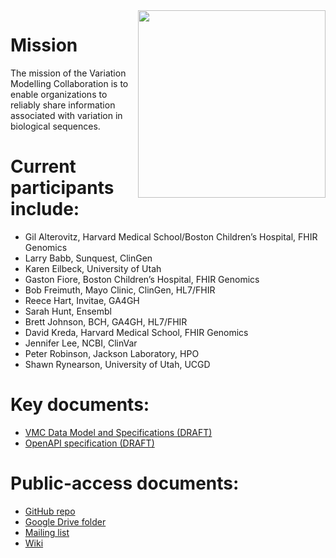 <img width="300px" align="right" src="https://github.com/ga4gh/vmc/wiki/media/flower.png">

# Mission

The mission of the Variation Modelling Collaboration is to enable
organizations to reliably share information associated with variation
in biological sequences.

# Current participants include:

* Gil Alterovitz, Harvard Medical School/Boston Children’s Hospital, FHIR Genomics
* Larry Babb, Sunquest, ClinGen
* Karen Eilbeck, University of Utah
* Gaston Fiore, Boston Children’s Hospital, FHIR Genomics
* Bob Freimuth, Mayo Clinic, ClinGen, HL7/FHIR
* Reece Hart, Invitae, GA4GH
* Sarah Hunt, Ensembl
* Brett Johnson, BCH, GA4GH, HL7/FHIR
* David Kreda, Harvard Medical School, FHIR Genomics
* Jennifer Lee, NCBI, ClinVar
* Peter Robinson, Jackson Laboratory, HPO
* Shawn Rynearson, University of Utah, UCGD


# Key documents:

* [VMC Data Model and Specifications (DRAFT)](https://docs.google.com/document/d/12E8WbQlvfZWk5NrxwLytmympPby6vsv60RxCeD5wc1E/edit#heading=h.qpi6nfi6nby6)
* [OpenAPI specification (DRAFT)]()


# Public-access documents:

* [GitHub repo](https://github.com/ga4gh/vmc)
* [Google Drive folder](https://drive.google.com/open?id=0B99SOpL3XAMwTWR4WU9XN1VKV2M)
* [Mailing list](https://groups.google.com/a/genomicsandhealth.org/forum/#!forum/ga4gh-vmc)
* [Wiki](https://github.com/ga4gh/vmc/wiki)
